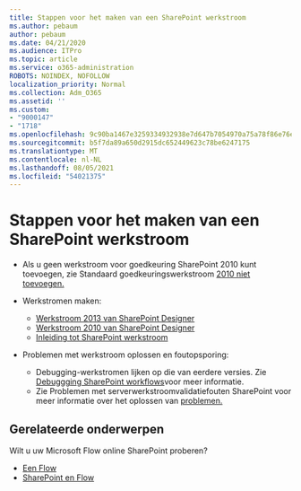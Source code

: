 ```yaml
---
title: Stappen voor het maken van een SharePoint werkstroom
ms.author: pebaum
author: pebaum
ms.date: 04/21/2020
ms.audience: ITPro
ms.topic: article
ms.service: o365-administration
ROBOTS: NOINDEX, NOFOLLOW
localization_priority: Normal
ms.collection: Adm_O365
ms.assetid: ''
ms.custom:
- "9000147"
- "1718"
ms.openlocfilehash: 9c90ba1467e3259334932938e7d647b7054970a75a78f86e76e503d7295670df
ms.sourcegitcommit: b5f7da89a650d2915dc652449623c78be6247175
ms.translationtype: MT
ms.contentlocale: nl-NL
ms.lasthandoff: 08/05/2021
ms.locfileid: "54021375"
---
```

# <a name="steps-to-create-a-sharepoint-workflow"></a>Stappen voor het maken van een SharePoint werkstroom

- Als u geen werkstroom voor goedkeuring SharePoint 2010 kunt toevoegen, zie Standaard goedkeuringswerkstroom [2010 niet toevoegen.](https://docs.microsoft.com/alchemyinsights/can-t-add-default-2010-approval-workflow)
- Werkstromen maken:
    - [Werkstroom 2013 van SharePoint Designer](https://docs.microsoft.com/sharepoint/dev/general-development/creating-a-workflow-by-using-sharepoint-designer-and-the-sharepoint-wo)
    - [Werkstroom 2010 van SharePoint Designer](https://support.office.com/article/introduction-to-designing-and-customizing-workflows-32c9c0bf-5e20-4f74-8b9c-d3ea79f2962b)
    - [Inleiding tot SharePoint werkstroom](https://support.office.com/article/introduction-to-sharepoint-workflow-07982276-54e8-4e17-8699-5056eff4d9e3)

- Problemen met werkstroom oplossen en foutopsporing:
    - Debugging-werkstromen lijken op die van eerdere versies.  Zie [Debuggging SharePoint workflows](https://docs.microsoft.com/sharepoint/dev/general-development/debugging-sharepoint-server-workflows)voor meer informatie.
    - Zie Problemen met serverwerkstroomvalidatiefouten SharePoint voor meer informatie over het oplossen van [problemen.](https://docs.microsoft.com/sharepoint/dev/general-development/troubleshooting-sharepoint-server-workflow-validation-errors-in-visio)
 

## <a name="related-topics"></a>Gerelateerde onderwerpen
Wilt u uw Microsoft Flow online SharePoint proberen?
- [Een Flow](https://support.office.com/article/Create-a-flow-for-a-list-or-library-in-SharePoint-Online-or-OneDrive-for-Business-a9c3e03b-0654-46af-a254-20252e580d01) 
- [SharePoint en Flow](https://flow.microsoft.com/blog/sharepoint-and-flow/) 


